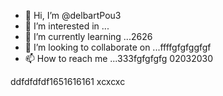 - 👋 Hi, I’m @delbartPou3
- 👀 I’m interested in ...
- 🌱 I’m currently learning ...2626
- 💞️ I’m looking to collaborate on ...ffffgfgfggfgf
- 📫 How to reach me ...333fgfgfgfg
02032030
<!---161561561
delbartPou3/delbartPou3 is a ✨ special ✨ repository because its `README.md` (this file) appears on your GitHub profile.
You can click the Preview link to take a look at your changes.
--->
ddfdfdfdf1651616161
xcxcxc
